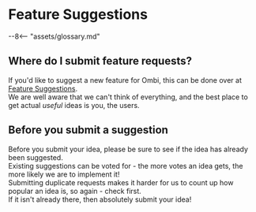 # Feature Suggestions

 --8<-- "assets/glossary.md"

## Where do I submit feature requests?

If you'd like to suggest a new feature for Ombi, this can be done over at [Feature Suggestions](https://features.ombi.io).  
We are well aware that we can't think of everything, and the best place to get actual _useful_ ideas is you, the users.  

## Before you submit a suggestion

Before you submit your idea, please be sure to see if the idea has already been suggested.  
Existing suggestions can be voted for - the more votes an idea gets, the more likely we are to implement it!  
Submitting duplicate requests makes it harder for us to count up how popular an idea is, so again - check first.  
If it isn't already there, then absolutely submit your idea!  
